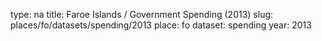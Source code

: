 type: na
title: Faroe Islands / Government Spending (2013)
slug: places/fo/datasets/spending/2013
place: fo
dataset: spending
year: 2013
